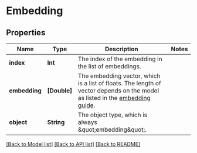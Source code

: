 # Embedding

## Properties
Name | Type | Description | Notes
------------ | ------------- | ------------- | -------------
**index** | **Int** | The index of the embedding in the list of embeddings. | 
**embedding** | **[Double]** | The embedding vector, which is a list of floats. The length of vector depends on the model as listed in the [embedding guide](/docs/guides/embeddings).  | 
**object** | **String** | The object type, which is always \&quot;embedding\&quot;. | 

[[Back to Model list]](../README.md#documentation-for-models) [[Back to API list]](../README.md#documentation-for-api-endpoints) [[Back to README]](../README.md)


